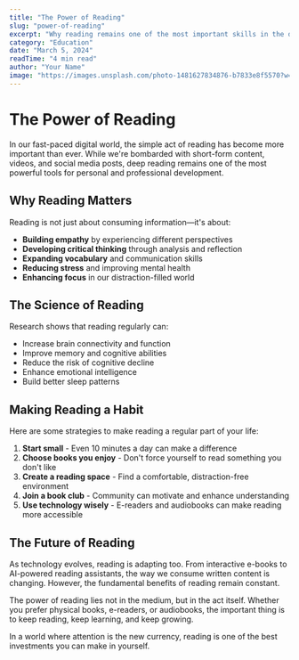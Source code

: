 ```yaml
---
title: "The Power of Reading"
slug: "power-of-reading"
excerpt: "Why reading remains one of the most important skills in the digital age."
category: "Education"
date: "March 5, 2024"
readTime: "4 min read"
author: "Your Name"
image: "https://images.unsplash.com/photo-1481627834876-b7833e8f5570?w=1200&h=600&fit=crop"
---
```


# The Power of Reading

In our fast-paced digital world, the simple act of reading has become more important than ever. While we're bombarded with short-form content, videos, and social media posts, deep reading remains one of the most powerful tools for personal and professional development.

## Why Reading Matters

Reading is not just about consuming information—it's about:

- **Building empathy** by experiencing different perspectives
- **Developing critical thinking** through analysis and reflection
- **Expanding vocabulary** and communication skills
- **Reducing stress** and improving mental health
- **Enhancing focus** in our distraction-filled world

## The Science of Reading

Research shows that reading regularly can:

- Increase brain connectivity and function
- Improve memory and cognitive abilities
- Reduce the risk of cognitive decline
- Enhance emotional intelligence
- Build better sleep patterns

## Making Reading a Habit

Here are some strategies to make reading a regular part of your life:

1. **Start small** - Even 10 minutes a day can make a difference
2. **Choose books you enjoy** - Don't force yourself to read something you don't like
3. **Create a reading space** - Find a comfortable, distraction-free environment
4. **Join a book club** - Community can motivate and enhance understanding
5. **Use technology wisely** - E-readers and audiobooks can make reading more accessible

## The Future of Reading

As technology evolves, reading is adapting too. From interactive e-books to AI-powered reading assistants, the way we consume written content is changing. However, the fundamental benefits of reading remain constant.

The power of reading lies not in the medium, but in the act itself. Whether you prefer physical books, e-readers, or audiobooks, the important thing is to keep reading, keep learning, and keep growing.

In a world where attention is the new currency, reading is one of the best investments you can make in yourself.
